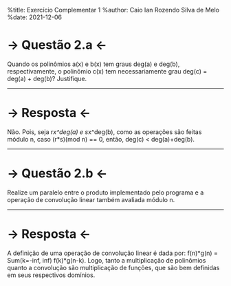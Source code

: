 %title: Exercício Complementar 1
%author: Caio Ian Rozendo Silva de Melo
%date: 2021-12-06

-> Questão 2.a <-
=========

Quando os polinômios a(x) e b(x) tem graus deg(a) e deg(b), respectivamente, o polinômio c(x) tem necessariamente grau deg(c) = deg(a) + deg(b)? Justifique.

-------------------------------------------------

-> Resposta <-
=========

Não. Pois, seja r*x^deg(a) e s*x^deg(b), como as operações são feitas módulo n, caso (r*s)(mod n) == 0, então, deg(c) < deg(a)+deg(b).

-------------------------------------------------

-> Questão 2.b <-
=========

Realize um paralelo entre o produto implementado pelo programa e a operação de convolução linear também avaliada módulo n.

-------------------------------------------------


-> Resposta <-
=========

A definição de uma operação de convolução linear é dada por: f(n)*g(n) = Sum(k=-inf, inf) f(k)*g(n-k). Logo, tanto a multiplicação de polinômios quanto a convolução são multiplicação de funções, que são bem definidas em seus respectivos domínios.
